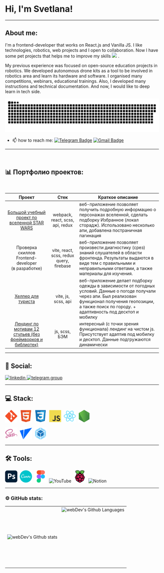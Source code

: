 # Hi, I'm Svetlana!

---

## About me:

I'm a frontend-developer that works on React.js and Vanilla JS. I like technologies, robotics, web projects and I open to collaboration.
Now I have some pet projects that helps me to improve my skills
<img src="https://media.giphy.com/media/WUlplcMpOCEmTGBtBW/giphy.gif" width="30px"> .

My previous experience was  focused on open-source education projects in robotics. We developed autonomous drone kits as a tool to be involved in robotics area and learn its hardware and software. I organised many competitions, webinars, educational trainings. Also, I developed many instructions and technical documentation. And now, I would like to deep learn in tech side.

<p align="center">
 <img width="600" src="assets/github-snake.svg" alt="snake"/>
</p>

- :mailbox: how to reach me: [![Telegram Badge](https://img.shields.io/badge/-sv_solomatnikova-blue?style=flat&logo=Telegram&logoColor=white)](https://t.me/Sv_Solomatnikova) [![Gmail Badge](https://img.shields.io/badge/-Gmail-red?style=flat&logo=Gmail&logoColor=white)](mailto:sv.solomatnikova@gmail.com)

---
<br> 

## 📊 Портфолио проектов:
<br> 


Проект|Стек|Краткое описание|
|:-:|:-:|-|
|[Большой учебный проект по вселенной STAR WARS](https://svetk0.github.io/api-cards-react-redux-app)|webpack, react, scss, api, redux|веб-приложение позволяет получить подробную информацию о персонажах вселенной, сделать подборку Избранное (локал сторадж). Использовано несколько апи, добавлена постраничная пагинация
|Проверка скиллов Frontend-developer <br> (в разработке)| vite, react, scss, redux query, firebase| веб-приложение позволяет произвести диагностику (срез) знаний слушателей в области фронтенда. Результаты выдаются в виде тем с правильными и неправильными ответами, а также материалы для изучения.|
|[ Хелпер для туриста](https://github.com/Svetk0/my-points-app)|vite, js, scss, api| веб-приложение делает подборку одежды в зависимости от погодных условий. Данные о погоде получали через апи. Был реализован функционал получения геопозиции, а также поиск по городу. + адаптивность под десктоп и мобилку|
|[ Лендинг по мотивам 12 стульев (без фреймворков и библиотек)](https://svetk0.github.io/four-horses-chess-club/)|js, scss, БЭМ| интересный (с точки зрения функционала) лендинг на чистом js. Присутствует адаптив под мобилку и десктоп. Данные подгружаются динамически|

---

## 🤝 Social:

  <div id="badges">
    <a href="https://www.linkedin.com/in/svetlana-solomatnikova-071592b1" target="_blank">
      <img src="https://cdn-icons-png.flaticon.com/512/2504/2504799.png" width="40" height="40" alt="linkedin" />
    </a>
       <!-- <a href="https://www.linkedin.com/in/" target="_blank">
      <img src="https://cdn-icons-png.flaticon.com/512/2504/2504799.png" width="40" height="40" alt="linkedin" />
    </a> -->
    <a href="https://t.me/Sv_Solomatnikova" target="_blank">
      <img src="https://cdn-icons-png.flaticon.com/512/2111/2111646.png" width="40" height="40" alt="telegram group" />
    </a>
   
  </div>

---

## 💻 Stack:

<div>
  <img src="https://github.com/devicons/devicon/blob/master/icons/git/git-original.svg" title="git" alt="git" width="40" height="40"/>&nbsp
  <img src="https://github.com/devicons/devicon/blob/master/icons/html5/html5-original.svg" title="html5" alt="html5" width="40" height="40"/>&nbsp
  <img src="https://github.com/devicons/devicon/blob/master/icons/css3/css3-original.svg" title="css" alt="css" width="40" height="40"/>&nbsp
  <img src="https://github.com/devicons/devicon/blob/master/icons/javascript/javascript-original.svg" title="javascript" alt="javascript" width="40" height="40"/>&nbsp
  <img src="https://github.com/devicons/devicon/blob/master/icons/react/react-original.svg" title="reactjs" alt="reactjs" width="40" height="40"/>&nbsp
  <img src="https://github.com/devicons/devicon/blob/master/icons/nodejs/nodejs-original.svg" title="nodejs" alt="nodejs" width="40" height="40"/>&nbsp

<img src="https://github.com/devicons/devicon/blob/master/icons/sass/sass-original.svg" title="sass/scss" alt="sass/scss" width="40" height="40"/>&nbsp;
<img src="https://github.com/devicons/devicon/blob/master/icons/vite/vite-original.svg" title="vite" alt="vite" width="40" height="40"/>&nbsp;
<img src="https://github.com/devicons/devicon/blob/master/icons/webpack/webpack-original.svg" title="webpack" alt="webpack" width="40" height="40"/>&nbsp;

</div>

---

## 🛠 Tools:

<div>
  <!-- <img src="https://upload.wikimedia.org/wikipedia/commons/9/90/DaVinci_Resolve_17_logo.svg" title="DaVinci Resolve" alt="DaVinci Resolve" width="40" height="40"/>&nbsp; -->
  <img src="https://github.com/devicons/devicon/blob/master/icons/photoshop/photoshop-plain.svg" title="photoshop" alt="photoshop" width="40" height="40"/>&nbsp;
  <img src="https://github.com/devicons/devicon/blob/master/icons/canva/canva-original.svg" title="canva" alt="canva" width="40" height="40"/>&nbsp;
  <img src="https://github.com/devicons/devicon/blob/master/icons/figma/figma-original.svg" title="figma" alt="figma" width="40" height="40"/>&nbsp;
  <img src="https://upload.wikimedia.org/wikipedia/commons/9/9e/YouTube_Logo_%282013-2017%29.svg" title="YouTube" alt="YouTube" width="40" height="40"/>&nbsp;
  <img src="https://github.com/devicons/devicon/blob/master/icons/raspberrypi/raspberrypi-original.svg" title="raspberrypi" alt="raspberrypi" width="40" height="40"/>&nbsp;
  <!-- <img src="https://github.com/devicons/devicon/blob/master/icons/linux/linux-original.svg" title="linux" alt="linux" width="40" height="40"/>&nbsp; -->
  <img src="https://upload.wikimedia.org/wikipedia/commons/e/e9/Notion-logo.svg" title="Notion" alt="Notion" width="40" height="40"/>&nbsp;
</div>

---

### ⚙️ GitHub stats:

<table>
  <tr>
    <td>
      <img align="left" src="http://github-readme-streak-stats.herokuapp.com?user=svetk0&theme=dark&background=000000" alt="webDev's Github stats" />
    </td>
    <td>
      <img height="195px" align="right" alt="webDev's Github Languages" src="https://github-readme-stats-sigma-five.vercel.app/api/top-langs/?username=svetk0&layout=compact&theme=vision-friendly-dark" />
    </td>
  </tr>
</table>
